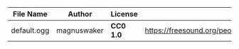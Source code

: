 | File Name        | Author   | License   | Link                            |
|------------------|----------|-----------|---------------------------------|
| default.ogg | magnuswaker | **CC0 1.0** | https://freesound.org/people/magnuswaker/sounds/530225/ |